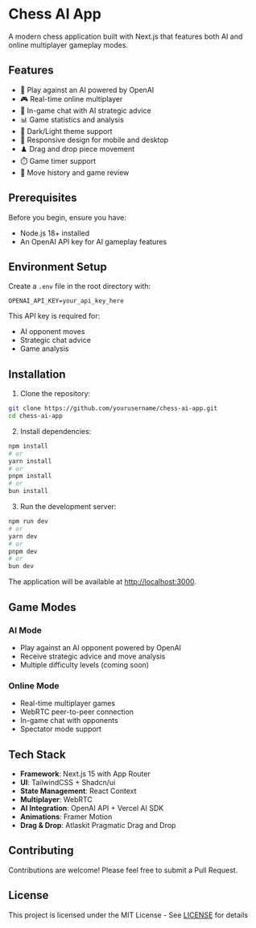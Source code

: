 # Chess AI App

A modern chess application built with Next.js that features both AI and online multiplayer gameplay modes.

## Features

- 🤖 Play against an AI powered by OpenAI
- 🎮 Real-time online multiplayer
- 💬 In-game chat with AI strategic advice
- 📊 Game statistics and analysis
- 🎨 Dark/Light theme support
- 📱 Responsive design for mobile and desktop
- ♟️ Drag and drop piece movement
- ⏱️ Game timer support
- 🔄 Move history and game review

## Prerequisites

Before you begin, ensure you have:
- Node.js 18+ installed
- An OpenAI API key for AI gameplay features

## Environment Setup

Create a `.env` file in the root directory with:

```env
OPENAI_API_KEY=your_api_key_here
```

This API key is required for:
- AI opponent moves
- Strategic chat advice
- Game analysis

## Installation

1. Clone the repository:
```bash
git clone https://github.com/yourusername/chess-ai-app.git
cd chess-ai-app
```

2. Install dependencies:
```bash
npm install
# or
yarn install
# or
pnpm install
# or
bun install
```

3. Run the development server:
```bash
npm run dev
# or
yarn dev
# or
pnpm dev
# or
bun dev
```

The application will be available at [http://localhost:3000](http://localhost:3000).

## Game Modes

### AI Mode
- Play against an AI opponent powered by OpenAI
- Receive strategic advice and move analysis
- Multiple difficulty levels (coming soon)

### Online Mode
- Real-time multiplayer games
- WebRTC peer-to-peer connection
- In-game chat with opponents
- Spectator mode support

## Tech Stack

- **Framework**: Next.js 15 with App Router
- **UI**: TailwindCSS + Shadcn/ui
- **State Management**: React Context
- **Multiplayer**: WebRTC
- **AI Integration**: OpenAI API + Vercel AI SDK
- **Animations**: Framer Motion
- **Drag & Drop**: Atlaskit Pragmatic Drag and Drop

## Contributing

Contributions are welcome! Please feel free to submit a Pull Request.

## License

This project is licensed under the MIT License - See [LICENSE](LICENSE) for details
